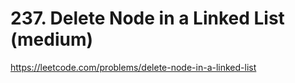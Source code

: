 # 237. Delete Node in a Linked List (medium)

https://leetcode.com/problems/delete-node-in-a-linked-list
